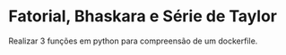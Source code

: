 # Fatorial, Bhaskara e Série de Taylor

Realizar 3 funções em python para compreensão de um dockerfile.
